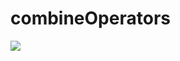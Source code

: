 # combineOperators

![](https://github.com/GaneshRajuGalla/combineOperators/blob/main/combineOperators/CombineOperators.png)
